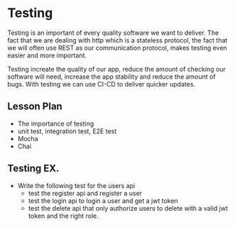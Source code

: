 # Testing

Testing is an important of every quality software we want to deliver.
The fact that we are dealing with http which is a stateless protocol, the fact that we will often use REST as our communication protocol, makes testing even easier and more important.

Testing increate the quality of our app, reduce the amount of checking our software will need, increase the app stability and reduce the amount of bugs.
With testing we can use CI-CD to deliver quicker updates.

## Lesson Plan

- The importance of testing
- unit test, integration test, E2E test
- Mocha
- Chai

## Testing EX.

- Write the following test for the users api
  - test the register api and register a user
  - test the login api to login a user and get a jwt token
  - test the delete api that only authorize users to delete with a valid jwt token and the right role.
  
